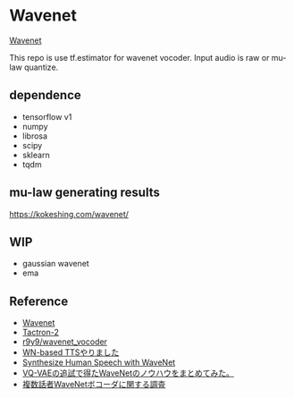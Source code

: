 # Wavenet

[Wavenet](https://arxiv.org/abs/1609.03499)

This repo is use tf.estimator for wavenet vocoder.
Input audio is raw or mu-law quantize.

## dependence

- tensorflow v1
- numpy
- librosa
- scipy
- sklearn
- tqdm

## mu-law generating results

https://kokeshing.com/wavenet/

## WIP

- gaussian wavenet
- ema

## Reference

- [Wavenet](https://arxiv.org/abs/1609.03499)
- [Tactron-2](https://github.com/Rayhane-mamah/Tacotron-2)
- [r9y9/wavenet_vocoder](https://github.com/r9y9/wavenet_vocoder)
- [WN-based TTSやりました](https://r9y9.github.io/blog/2018/05/20/tacotron2/)
- [Synthesize Human Speech with WaveNet](https://chainer-colab-notebook.readthedocs.io/ja/latest/notebook/official_example/wavenet.html)
- [VQ-VAEの追試で得たWaveNetのノウハウをまとめてみた。](https://www.monthly-hack.com/entry/2018/02/23/203208)
- [複数話者WaveNetボコーダに関する調査](https://www.slideshare.net/t_koshikawa/wavenet-87105461)